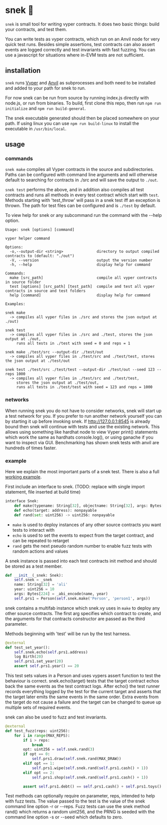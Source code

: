 # snek 🐍

`snek` is small tool for writing vyper contracts. It does two basic things: build your contracts, and test them.

You can write tests as vyper contracts, which run on an Anvil node for very quick test runs.
Besides simple assertions, test contracts can also assert events are logged correctly and test invariants with fast fuzzing.
You can use a javascript for situations where in-EVM tests are not sufficient.

## installation

`snek` runs [Vyper](https://vyper.readthedocs.io/en/latest/installing-vyper.html) and
[Anvil](https://github.com/foundry-rs/foundry/tree/master/anvil) as subprocesses and both need to be installed and
added to your path for snek to run.

For now snek can be run from source by running index.js directly with node.js, or run from binaries.
To build, first clone this repo, then run `npm run initialize` and `npm run build-general`.

The snek executable generated should then be placed somewhere on your path.
If using linux you can use `npm run build-linux` to install the executable in `/usr/bin/local`.

## usage

### commands

`snek make` compiles all Vyper contracts in the source and subdirectories.
Paths can be configured with command line arguments and will otherwise
default to searching for contracts in ./src and will save the output to `./out`.

`snek test` performs the above, and in addition also compiles all test contracts and runs all methods in every
test contract which start with `test`. Methods starting with 'test_throw' will pass in a snek test iff an exception is
thrown. The path for test files can be configured and is `./test` by default.

To view help for snek or any subcommand run the command with the --help option.

```
Usage: snek [options] [command]

vyper helper command

Options:
  -o,--output-dir <string>               directory to output compiled contracts to (default: "./out")
  -V, --version                          output the version number
  -h, --help                             display help for command

Commands:
  make [src_path]                        compile all vyper contracts in source folder
  test [options] [src_path] [test_path]  compile and test all vyper contracts in source and test folders
  help [command]                         display help for command

Examples:

snek make
  -> compiles all vyper files in ./src and stores the json output at ./out)

snek test
  -> compiles all vyper files in ./src and ./test, stores the json output at ./out,
     runs all tests in ./test with seed = 0 and reps = 1

snek make ./test/src --output-dir ./test/out
  -> compiles all vyper files in ./test/src and ./test/test, stores the json output at ./test/out

snek test ./test/src ./test/test --output-dir ./test/out --seed 123 --reps 1000
  -> compiles all vyper files in ./test/src and ./test/test,
     stores the json output at ./test/out,
     runs all tests in ./test/test with seed = 123 and reps = 1000
```

### networks

When running snek you do not have to consider networks, snek will start up a test network for you. If you prefer
to run another network yourself you can by starting it up before invoking snek. If http://127.0.0.1:8545 is already
bound then snek will continue with tests and use the existing network. This allows using something like hardhat node to
view Vyper print() statements which work the same as hardhats console.log(), or using ganache if you want to inspect
via GUI. Benchmarking has shown snek tests with anvil are hundreds of times faster.

### example

Here we explain the most important parts of a snek test. There is also a full [working example](test/test/person.t.vy).

First include an interface to snek. (TODO: replace with single import statement, file inserted at build time)

```python
interface Snek:
    def make(typename: String[32], objectname: String[32], args: Bytes[3200]) -> address: nonpayable
    def echo(target: address): nonpayable
    def rand(set: uint256) -> uint256: nonpayable
```

- `make` is used to deploy instances of any other source contracts you want tests to interact with
- `echo` is used to set the events to expect from the target contract, and can be repeated to retarget
- `rand` gets the next pseudo random number to enable fuzz tests with random actions and values

A snek instance is passed into each test contracts init method and should be stored as a test member.

```python
def __init__(_snek: Snek):
    self.snek = _snek
    name: String[32] = 'ali'
    year: uint256 = 10
    args: Bytes[224] = _abi_encode(name, year)
    self.prs1 = Person(self.snek.make('Person', 'person1', args))
```

snek contains a multifab instance which snek.vy uses in `make` to deploy any other source contracts. The first arg
specifies which contract to create, and the arguments for that contracts constructor are passed as the third parameter.

Methods beginning with 'test' will be run by the test harness.

```python
@external
def test_set_year():
    self.snek.echo(self.prs1.address)
    log Birth(20)
    self.prs1.set_year(20)
    assert self.prs1.year() == 20
```

This test sets values in a Person and uses vypers assert function to test the behaviour is correct. snek.echo(target)
tests that the target contract echos back the same events as the test contract logs. After echo() the test runner
records everything logged by the test for the current target and asserts that the target later emits the same events in
the same order. Extra events from the target do not cause a failure and the target can be changed to
queue up multiple sets of required events.


snek can also be used to fuzz and test invariants.

```python
@external
def test_fuzz(reps: uint256):
    for i in range(MAX_REPS):
        if i > reps:
            break
        opt: uint256 = self.snek.rand(3)
        if opt == 0:
            self.prs1.draw(self.snek.rand(MAX_DRAW))
        elif opt == 1:
            self.prs1.wipe(self.snek.rand(self.prs1.cash() + 1))
        elif opt == 2:
            self.prs1.shop(self.snek.rand(self.prs1.cash() + 1))

        assert self.prs1.debt() == self.prs1.cash() + self.prs1.toys()
```

Test methods can optionally require on parameter, reps, intended to help with fuzz tests. The value passed to the test
is the value of the snek command line option -r or --reps. Fuzz tests can use the snek method rand() which returns a
random uint256, and the PRNG is seeded with the command line option -s or --seed which defaults to zero.
